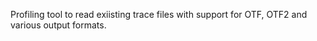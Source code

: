 Profiling tool to read exiisting trace files with support for OTF, OTF2 and various output formats.
